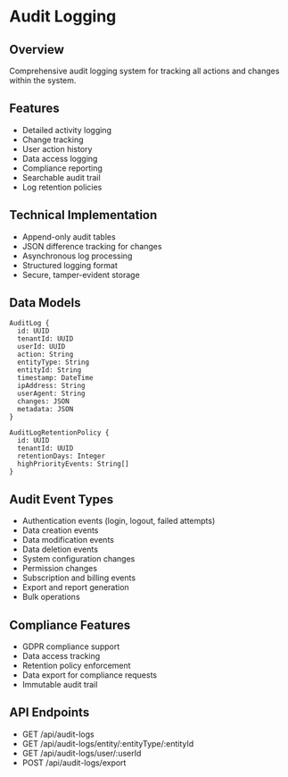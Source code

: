 # Audit Logging

## Overview

Comprehensive audit logging system for tracking all actions and changes within the system.

## Features

- Detailed activity logging
- Change tracking
- User action history
- Data access logging
- Compliance reporting
- Searchable audit trail
- Log retention policies

## Technical Implementation

- Append-only audit tables
- JSON difference tracking for changes
- Asynchronous log processing
- Structured logging format
- Secure, tamper-evident storage

## Data Models

```
AuditLog {
  id: UUID
  tenantId: UUID
  userId: UUID
  action: String
  entityType: String
  entityId: String
  timestamp: DateTime
  ipAddress: String
  userAgent: String
  changes: JSON
  metadata: JSON
}

AuditLogRetentionPolicy {
  id: UUID
  tenantId: UUID
  retentionDays: Integer
  highPriorityEvents: String[]
}
```

## Audit Event Types

- Authentication events (login, logout, failed attempts)
- Data creation events
- Data modification events
- Data deletion events
- System configuration changes
- Permission changes
- Subscription and billing events
- Export and report generation
- Bulk operations

## Compliance Features

- GDPR compliance support
- Data access tracking
- Retention policy enforcement
- Data export for compliance requests
- Immutable audit trail

## API Endpoints

- GET /api/audit-logs
- GET /api/audit-logs/entity/:entityType/:entityId
- GET /api/audit-logs/user/:userId
- POST /api/audit-logs/export
